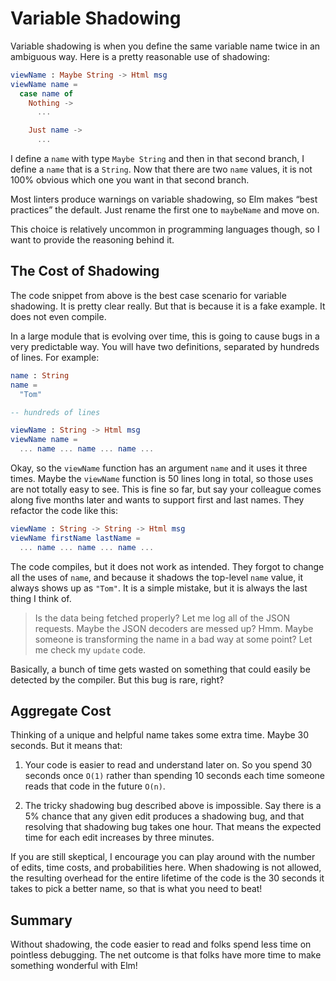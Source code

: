 
# Variable Shadowing

Variable shadowing is when you define the same variable name twice in an ambiguous way. Here is a pretty reasonable use of shadowing:

```elm
viewName : Maybe String -> Html msg
viewName name =
  case name of
    Nothing ->
      ...

    Just name ->
      ...
```

I define a `name` with type `Maybe String` and then in that second branch, I define a `name` that is a `String`. Now that there are two `name` values, it is not 100% obvious which one you want in that second branch.

Most linters produce warnings on variable shadowing, so Elm makes “best practices” the default. Just rename the first one to `maybeName` and move on.

This choice is relatively uncommon in programming languages though, so I want to provide the reasoning behind it.


## The Cost of Shadowing

The code snippet from above is the best case scenario for variable shadowing. It is pretty clear really. But that is because it is a fake example. It does not even compile.

In a large module that is evolving over time, this is going to cause bugs in a very predictable way. You will have two definitions, separated by hundreds of lines. For example:

```elm
name : String
name =
  "Tom"

-- hundreds of lines

viewName : String -> Html msg
viewName name =
  ... name ... name ... name ...
```

Okay, so the `viewName` function has an argument `name` and it uses it three times. Maybe the `viewName` function is 50 lines long in total, so those uses are not totally easy to see. This is fine so far, but say your colleague comes along five months later and wants to support first and last names. They refactor the code like this:

```elm
viewName : String -> String -> Html msg
viewName firstName lastName =
  ... name ... name ... name ...
```

The code compiles, but it does not work as intended. They forgot to change all the uses of `name`, and because it shadows the top-level `name` value, it always shows up as `"Tom"`. It is a simple mistake, but it is always the last thing I think of.

> Is the data being fetched properly? Let me log all of the JSON requests. Maybe the JSON decoders are messed up? Hmm. Maybe someone is transforming the name in a bad way at some point? Let me check my `update` code.

Basically, a bunch of time gets wasted on something that could easily be detected by the compiler. But this bug is rare, right?


## Aggregate Cost

Thinking of a unique and helpful name takes some extra time. Maybe 30 seconds. But it means that:

  1. Your code is easier to read and understand later on. So you spend 30 seconds once `O(1)` rather than spending 10 seconds each time someone reads that code in the future `O(n)`.

  2. The tricky shadowing bug described above is impossible. Say there is a 5% chance that any given edit produces a shadowing bug, and that resolving that shadowing bug takes one hour. That means the expected time for each edit increases by three minutes.

If you are still skeptical, I encourage you can play around with the number of edits, time costs, and probabilities here. When shadowing is not allowed, the resulting overhead for the entire lifetime of the code is the 30 seconds it takes to pick a better name, so that is what you need to beat!


## Summary

Without shadowing, the code easier to read and folks spend less time on pointless debugging. The net outcome is that folks have more time to make something wonderful with Elm!
